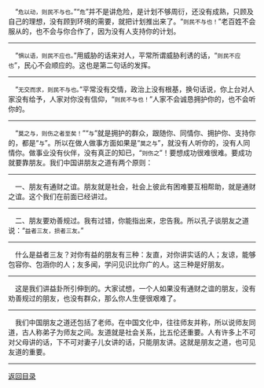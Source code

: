 &emsp;“``危以动，则民不与也。``”“``危``”并不是讲危险，是计划不够周衍，还没有成熟，只顾及自己的理想，没有顾到环境的需要，就把计划推出来了。“``则民不与也！``”老百姓不会服从的，也不会与你合作了，因为没有人支持你的计划。
___
&emsp;“``惧以语，则民不应也。``”用威胁的话来对人，平常所谓威胁利诱的话，“``则民不应也``”，民心不会顺应的。这也是第二句话的发挥。
___
&emsp;“``无交而求，则民不与也。``”平常没有交情，政治上没有根基，换句话说，你上台对人家没有给予，人家对你没有信仰，“``则民不与也！``”人家不会诚恳拥护你的，也不会听你的。
___
&emsp;“``莫之与，则伤之者至矣！``”“``与``”就是拥护的群众，跟随你、同情你、拥护你、支持你的，都是“``与``”。所以在做人做事方面如果是“``莫之与``”，就没有人听你的，没有人同情你。做事业没有伙伴，没有真正的知已，“``则伤之``”！要想成功很难很难。要成功就要靠朋友。我们中国讲朋友之道有两个原则：
___
&emsp;一、朋友有通财之谊。朋友就是社会，社会上彼此有困难要互相帮助，就是通财之谊。这个我们在前面已经讲过。
___
&emsp;二、朋友要劝善规过。我有过错，你能指出来，忠告我。所以孔子谈朋友之道说：“``益者三友，损者三友。``”
___
&emsp;什么是益者三友？对你有益的朋友有三种：友直，对你讲实话的人；友谅，能够包容你、包涵你的人；友多闻，学问见识比你广的人。这三种是好朋友。
___
&emsp;这是我们讲益卦所引伸到的。大家试想，一个人如果没有通财之谊的朋友，没有劝善规过的朋友，也没有群众，那么你人生便很艰难了。
___
&emsp;我们中国朋友之道还包括了老师。在中国文化中，往往师友并称，所以说师友同道，古人称弟子为师友之间。友道就是社会关系，比五伦还重要。人有许多上不可对父母讲的话，下不可对妻子儿女讲的话，只能朋友讲。这就是朋友之道，也可见友道的重要。
___
[返回目录](../../master/README.md#目录)